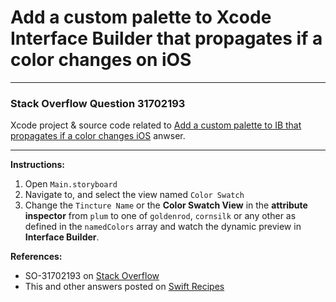 # Add a custom palette to Xcode Interface Builder that propagates if a color changes on iOS
---
### Stack Overflow Question 31702193
Xcode project & source code related to [Add a custom palette to IB that propagates if a color changes iOS](http://stackoverflow.com/a/32536485/218152) anwser.

---
**Instructions:**
1. Open `Main.storyboard`
2. Navigate to, and select the view named `Color Swatch`
3. Change the `Tincture Name` or the **Color Swatch View** in the **attribute inspector** from `plum` to one of `goldenrod`, `cornsilk` or any other as defined in the `namedColors` array and watch the dynamic preview in **Interface Builder**.

**References:**
- SO-31702193 on [Stack Overflow](http://stackoverflow.com/questions/31702193/add-a-custom-palette-to-ib-that-propagates-if-a-color-changes-ios)
- This and other answers posted on [Swift Recipes](http://swiftarchitect.com/recipes/)

